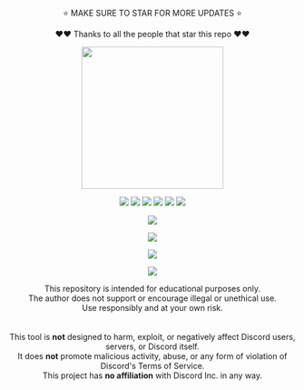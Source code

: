 <div align="center">
⭐ MAKE SURE TO STAR FOR MORE UPDATES ⭐
  
❤️❤️ Thanks to all the people that star this repo ❤️❤️
</div>

<p align="center">
  <img src="https://i.imgur.com/ytj2i7l.png" width="250" height="250">
</p>

<p align="center">
  <img src="https://img.shields.io/github/stars/R3CI/G4Spam?style=flat-square&color=5005ff">
  <img src="https://img.shields.io/github/license/R3CI/G4Spam?style=flat-square&color=5005ff">
  <img src="https://img.shields.io/github/issues/R3CI/G4Spam?style=flat-square&color=5005ff">
  <img src="https://img.shields.io/github/v/release/R3CI/G4Spam?style=flat-square&color=5005ff">
  <img src="https://img.shields.io/github/release-date/R3CI/G4Spam?style=flat-square&color=5005ff">
  <img src="https://img.shields.io/github/downloads/R3CI/G4Spam/total?style=flat-square&color=5005ff">
  <!-- <img src="https://img.shields.io/badge/CLICKME-90EE90?style=flat-square&logo=Youtube&label=Tutorial&cacheSeconds=5&link=https%3A%2F%2Fwww.youtube.com%2Fwatch%3Fv%3DJEpa3RBnn_I"> -->
</p>

<p align="center">
  <img src="https://visit-counter.vercel.app/counter.png?page=https%3A%2F%2Fgithub.com%2FR3CI%2FG4Spam&s=80&c=6000ff&bg=00000000&no=5&ff=alien&tb=&ta=">
</p>
  
<p align="center">
  <img src="https://i.imgur.com/ESeWlp7.png">
</p>

<p align="center">
  <img src="https://api.star-history.com/svg?repos=R3CI/G4Spam&type=Date&theme=dark">
</p>

<p align="center">
  <img src="https://repobeats.axiom.co/api/embed/e999038a6ca21d17aa45a3bdb0578f607e14f47c.svg">
</p>
  
<div align="center">

This repository is intended for educational purposes only.  
The author does not support or encourage illegal or unethical use.  
Use responsibly and at your own risk.  
<br><br>
This tool is **not** designed to harm, exploit, or negatively affect Discord users, servers, or Discord itself.  
It does **not** promote malicious activity, abuse, or any form of violation of Discord's Terms of Service.  
This project has **no affiliation** with Discord Inc. in any way.

</div>
